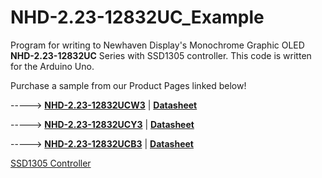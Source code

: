 # NHD-2.23-12832UC_Example
Program for writing to Newhaven Display's Monochrome Graphic OLED **NHD-2.23-12832UC** Series with SSD1305 controller. This code is written for the Arduino Uno. 

Purchase a sample from our Product Pages linked below!

-----> [**NHD-2.23-12832UCW3**](https://www.newhavendisplay.com/nhd22312832ucw3-p-9582.html)   |   [**Datasheet**](https://www.newhavendisplay.com/specs/NHD-2.23-12832UCW3.pdf)

-----> [**NHD-2.23-12832UCY3**](https://www.newhavendisplay.com/nhd22312832ucy3-p-3787.html)   |   [**Datasheet**](https://www.newhavendisplay.com/specs/NHD-2.23-12832UCY3.pdf)

-----> [**NHD-2.23-12832UCB3**](https://www.newhavendisplay.com/nhd22312832ucb3-p-3536.html)   |   [**Datasheet**](https://www.newhavendisplay.com/specs/NHD-2.23-12832UCB3.pdf)

[SSD1305 Controller](https://www.newhavendisplay.com/resources_dataFiles/datasheets/OLEDs/SSD1305.pdf)
